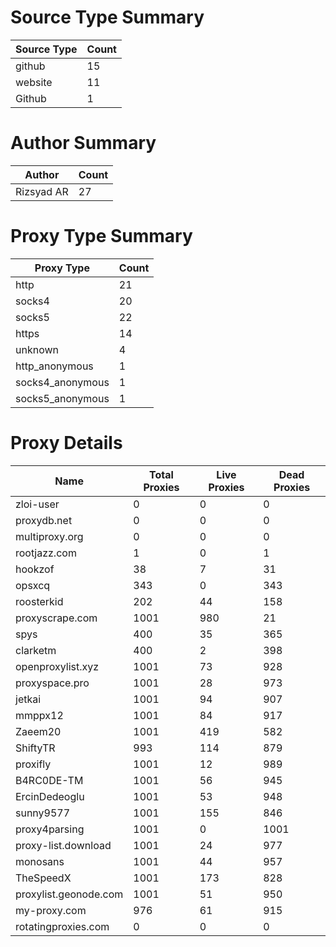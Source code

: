 # Source Type Summary

| Source Type | Count |
|-------------|-------|
| github | 15 |
| website | 11 |
| Github | 1 |


# Author Summary

| Author | Count |
|--------|-------|
| Rizsyad AR | 27 |


# Proxy Type Summary

| Proxy Type | Count |
|------------|-------|
| http | 21 |
| socks4 | 20 |
| socks5 | 22 |
| https | 14 |
| unknown | 4 |
| http_anonymous | 1 |
| socks4_anonymous | 1 |
| socks5_anonymous | 1 |


# Proxy Details

| Name | Total Proxies | Live Proxies | Dead Proxies |
|------|---------------|--------------|---------------|
| zloi-user | 0 | 0 | 0 |
| proxydb.net | 0 | 0 | 0 |
| multiproxy.org | 0 | 0 | 0 |
| rootjazz.com | 1 | 0 | 1 |
| hookzof | 38 | 7 | 31 |
| opsxcq | 343 | 0 | 343 |
| roosterkid | 202 | 44 | 158 |
| proxyscrape.com | 1001 | 980 | 21 |
| spys | 400 | 35 | 365 |
| clarketm | 400 | 2 | 398 |
| openproxylist.xyz | 1001 | 73 | 928 |
| proxyspace.pro | 1001 | 28 | 973 |
| jetkai | 1001 | 94 | 907 |
| mmppx12 | 1001 | 84 | 917 |
| Zaeem20 | 1001 | 419 | 582 |
| ShiftyTR | 993 | 114 | 879 |
| proxifly | 1001 | 12 | 989 |
| B4RC0DE-TM | 1001 | 56 | 945 |
| ErcinDedeoglu | 1001 | 53 | 948 |
| sunny9577 | 1001 | 155 | 846 |
| proxy4parsing | 1001 | 0 | 1001 |
| proxy-list.download | 1001 | 24 | 977 |
| monosans | 1001 | 44 | 957 |
| TheSpeedX | 1001 | 173 | 828 |
| proxylist.geonode.com | 1001 | 51 | 950 |
| my-proxy.com | 976 | 61 | 915 |
| rotatingproxies.com | 0 | 0 | 0 |
